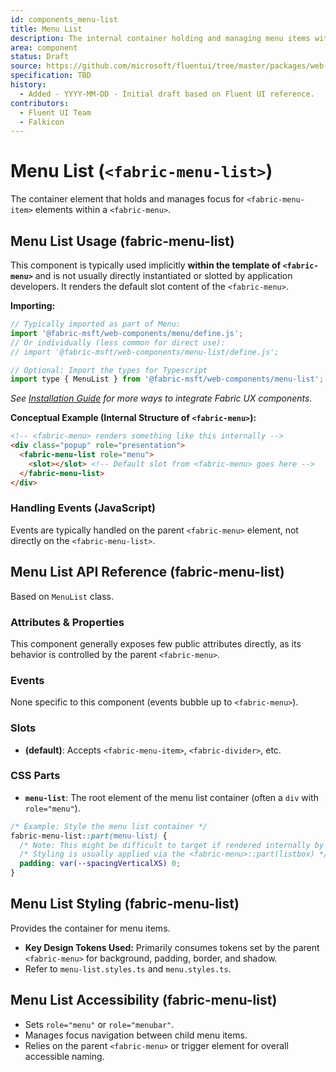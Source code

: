 ```yaml
---
id: components_menu-list
title: Menu List
description: The internal container holding and managing menu items within a Menu.
area: component
status: Draft
source: https://github.com/microsoft/fluentui/tree/master/packages/web-components/src/menu-list
specification: TBD
history:
  - Added - YYYY-MM-DD - Initial draft based on Fluent UI reference.
contributors:
  - Fluent UI Team
  - Falkicon
---
```


# Menu List (`<fabric-menu-list>`)

<!-- BEGIN-SECTION: Menu List Overview -->
The container element that holds and manages focus for `<fabric-menu-item>` elements within a `<fabric-menu>`.
<!-- END-SECTION: Menu List Overview -->

## Menu List Usage (fabric-menu-list)

This component is typically used implicitly **within the template of `<fabric-menu>`** and is not usually directly instantiated or slotted by application developers. It renders the default slot content of the `<fabric-menu>`.

**Importing:**

```javascript
// Typically imported as part of Menu:
import '@fabric-msft/web-components/menu/define.js';
// Or individually (less common for direct use):
// import '@fabric-msft/web-components/menu-list/define.js';

// Optional: Import the types for Typescript
import type { MenuList } from '@fabric-msft/web-components/menu-list';
```

*See [Installation Guide](../../guides/installation.md) for more ways to integrate Fabric UX components.*

**Conceptual Example (Internal Structure of `<fabric-menu>`):**

```html
<!-- <fabric-menu> renders something like this internally -->
<div class="popup" role="presentation">
  <fabric-menu-list role="menu">
    <slot></slot> <!-- Default slot from <fabric-menu> goes here -->
  </fabric-menu-list>
</div>
```

### Handling Events (JavaScript)

Events are typically handled on the parent `<fabric-menu>` element, not directly on the `<fabric-menu-list>`.
<!-- END-SECTION: Menu List Usage -->

## Menu List API Reference (fabric-menu-list)

Based on `MenuList` class.

### Attributes & Properties

This component generally exposes few public attributes directly, as its behavior is controlled by the parent `<fabric-menu>`.

### Events

None specific to this component (events bubble up to `<fabric-menu>`).

### Slots

*   **(default)**: Accepts `<fabric-menu-item>`, `<fabric-divider>`, etc.

### CSS Parts

*   **`menu-list`**: The root element of the menu list container (often a `div` with `role="menu"`).

```css
/* Example: Style the menu list container */
fabric-menu-list::part(menu-list) {
  /* Note: This might be difficult to target if rendered internally by <fabric-menu> */
  /* Styling is usually applied via the <fabric-menu>::part(listbox) */
  padding: var(--spacingVerticalXS) 0;
}
```
<!-- END-SECTION: Menu List API -->

## Menu List Styling (fabric-menu-list)

Provides the container for menu items.

*   **Key Design Tokens Used:** Primarily consumes tokens set by the parent `<fabric-menu>` for background, padding, border, and shadow.
*   Refer to `menu-list.styles.ts` and `menu.styles.ts`.
<!-- END-SECTION: Menu List Styling -->

## Menu List Accessibility (fabric-menu-list)

*   Sets `role="menu"` or `role="menubar"`.
*   Manages focus navigation between child menu items.
*   Relies on the parent `<fabric-menu>` or trigger element for overall accessible naming. 